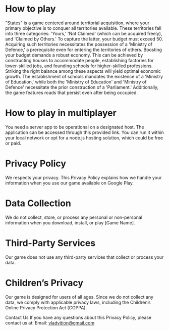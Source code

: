 # How to play
"States" is a game centered around territorial acquisition, where your primary objective is to conquer all territories available. These territories fall into three categories: 'Yours,' 'Not Claimed' (which can be acquired freely), and 'Claimed by Others.' To capture the latter, your budget must exceed 50. Acquiring such territories necessitates the possession of a 'Ministry of Defence,' a prerequisite even for entering the territories of others. Boosting your budget demands a robust economy. This can be achieved by constructing houses to accommodate people, establishing factories for lower-skilled jobs, and founding schools for higher-skilled professions. Striking the right balance among these aspects will yield optimal economic growth. The establishment of schools mandates the existence of a 'Ministry of Education,' while both the 'Ministry of Education' and 'Ministry of Defence' necessitate the prior construction of a 'Parliament.' Additionally, the game features roads that persist even after being occupied.
# How to play in multiplayer
You need a server app to be operational on a designated host. The application can be accessed through this provided link. You can run it within your local network or opt for a node.js hosting solution, which could be free or paid.
# Privacy Policy  

We respects your privacy. This Privacy Policy explains how we handle your information when you use our game available on Google Play.

# Data Collection
We do not collect, store, or process any personal or non-personal information when you download, install, or play [Game Name].

# Third-Party Services
Our game does not use any third-party services that collect or process your data.

# Children’s Privacy
Our game is designed for users of all ages. Since we do not collect any data, we comply with applicable privacy laws, including the Children’s Online Privacy Protection Act (COPPA).

Contact Us
If you have any questions about this Privacy Policy, please contact us at:
Email: vladvition@gmail.com
